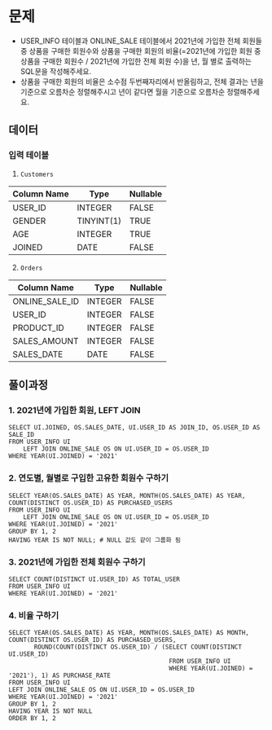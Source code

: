 # 문제
- USER_INFO 테이블과 ONLINE_SALE 테이블에서 2021년에 가입한 전체 회원들 중 상품을 구매한 회원수와 상품을 구매한 회원의 비율(=2021년에 가입한 회원 중 상품을 구매한 회원수 / 2021년에 가입한 전체 회원 수)을 년, 월 별로 출력하는 SQL문을 작성해주세요.  
- 상품을 구매한 회원의 비율은 소수점 두번째자리에서 반올림하고, 전체 결과는 년을 기준으로 오름차순 정렬해주시고 년이 같다면 월을 기준으로 오름차순 정렬해주세요.  

## 데이터
### 입력 테이블
1. `Customers`
   
| Column Name | Type       | Nullable |
|-------------|------------|----------|
| USER_ID     | INTEGER    | FALSE    |
| GENDER      | TINYINT(1) | TRUE     |
| AGE         | INTEGER    | TRUE     |
| JOINED      | DATE       | FALSE    |
  
2. `Orders`
   
| Column Name    | Type       | Nullable |
|----------------|------------|----------|
| ONLINE_SALE_ID | INTEGER    | FALSE    |
| USER_ID        | INTEGER    | FALSE    |
| PRODUCT_ID     | INTEGER    | FALSE    |
| SALES_AMOUNT   | INTEGER    | FALSE    |
| SALES_DATE     | DATE       | FALSE    |

## 풀이과정
### 1. 2021년에 가입한 회원, LEFT JOIN

```
SELECT UI.JOINED, OS.SALES_DATE, UI.USER_ID AS JOIN_ID, OS.USER_ID AS SALE_ID
FROM USER_INFO UI 
    LEFT JOIN ONLINE_SALE OS ON UI.USER_ID = OS.USER_ID
WHERE YEAR(UI.JOINED) = '2021'
```  
  
### 2. 연도별, 월별로 구입한 고유한 회원수 구하기  

```
SELECT YEAR(OS.SALES_DATE) AS YEAR, MONTH(OS.SALES_DATE) AS YEAR, COUNT(DISTINCT OS.USER_ID) AS PURCHASED_USERS
FROM USER_INFO UI 
    LEFT JOIN ONLINE_SALE OS ON UI.USER_ID = OS.USER_ID
WHERE YEAR(UI.JOINED) = '2021'
GROUP BY 1, 2 
HAVING YEAR IS NOT NULL; # NULL 값도 같이 그룹화 됨
```  
### 3. 2021년에 가입한 전체 회원수 구하기  
```
SELECT COUNT(DISTINCT UI.USER_ID) AS TOTAL_USER
FROM USER_INFO UI 
WHERE YEAR(UI.JOINED) = '2021'
```  

### 4. 비율 구하기  
```
SELECT YEAR(OS.SALES_DATE) AS YEAR, MONTH(OS.SALES_DATE) AS MONTH, COUNT(DISTINCT OS.USER_ID) AS PURCHASED_USERS,
       ROUND(COUNT(DISTINCT OS.USER_ID) / (SELECT COUNT(DISTINCT UI.USER_ID) 
                                            FROM USER_INFO UI 
                                            WHERE YEAR(UI.JOINED) = '2021'), 1) AS PURCHASE_RATE
FROM USER_INFO UI
LEFT JOIN ONLINE_SALE OS ON UI.USER_ID = OS.USER_ID
WHERE YEAR(UI.JOINED) = '2021'
GROUP BY 1, 2
HAVING YEAR IS NOT NULL
ORDER BY 1, 2
```
